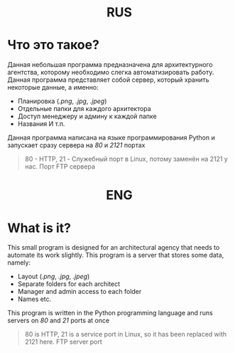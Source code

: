 <h1 align="center" aria-setsize="50">
    RUS
</h1>

# Что это такое?
Данная небольшая программа предназначена для архитектурного агентства, которому необходимо слегка автоматизировать работу.
Данная программа представляет собой сервер, который хранить некоторые данные, а именно:
- Планировка (*.png*, *.jpg*, *.jpeg*)
- Отдельные папки для каждого архитектора
- Доступ менеджеру и админу к каждой папке
- Названия
И т.п.

Данная программа написана на языке программирования Python и запускает сразу сервера на _80_ и _2121_ портах
<blockquote> 80 - HTTP, 21 - Служебный порт в Linux, потому заменён на 2121 у нас. Порт FTP сервера </blockquote>

<h1 align="center" aria-setsize="50">
    ENG
</h1>

# What is it?
This small program is designed for an architectural agency that needs to automate its work slightly.
This program is a server that stores some data, namely:
- Layout (*.png*, *.jpg*, *.jpeg*)
- Separate folders for each architect
- Manager and admin access to each folder
- Names
etc.

This program is written in the Python programming language and runs servers on _80_ and _21_ ports at once
<blockquote> 80 is HTTP, 21 is a service port in Linux, so it has been replaced with 2121 here. FTP server port </blockquote>